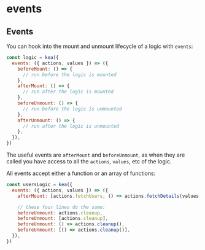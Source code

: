# events

## Events

You can hook into the mount and unmount lifecycle of a logic with `events`:

```javascript
const logic = kea({
  events: ({ actions, values }) => ({
    beforeMount: () => {
      // run before the logic is mounted
    },
    afterMount: () => {
      // run after the logic is mounted
    },
    beforeUnmount: () => {
      // run before the logic is unmounted
    },
    afterUnmount: () => {
      // run after the logic is unmounted
    },
  }),
})
```

The useful events are `afterMount` and `beforeUnmount`, as when they are called
you have access to all the `actions`, `values`, etc of the logic.

All events accept either a function or an array of functions:

```javascript
const usersLogic = kea({
  events: ({ actions, values }) => ({
    afterMount: [actions.fetchUsers, () => actions.fetchDetails(values.user.id)],

    // these four lines do the same:
    beforeUnmount: actions.cleanup,
    beforeUnmount: [actions.cleanup],
    beforeUnmount: () => actions.cleanup(),
    beforeUnmount: [() => actions.cleanup()],
  }),
})
```
